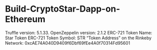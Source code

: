 # Build-CryptoStar-Dapp-on-Ethereum
 Truffle version: 5.1.33. OpenZeppelin version: 2.1.2
 ERC-721 Token Name: Star Token
 ERC-721 Token Symbol: STR
 “Token Address” on the Rinkeby Network: 0xcAE74A040D9409f6Dbf69fEe4A0f70314Fd95601
